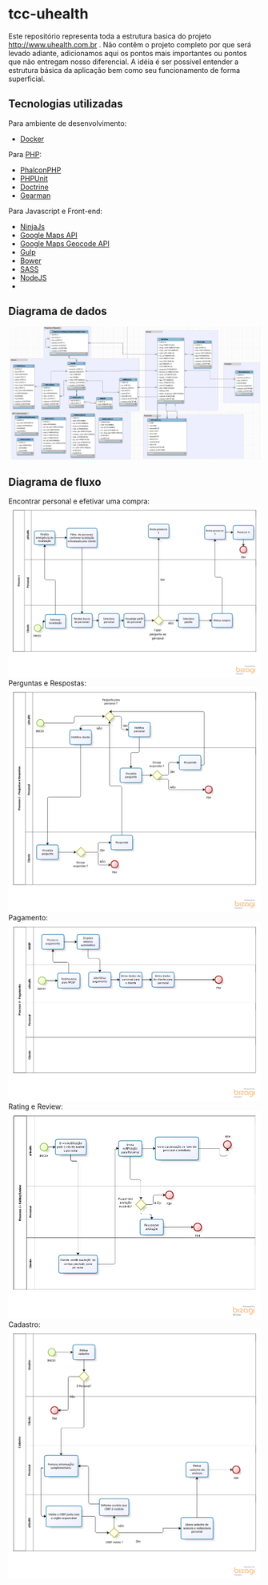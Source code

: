 # tcc-uhealth

Este repositório representa toda a estrutura basica do projeto http://www.uhealth.com.br .
Não contêm o projeto completo por que será levado adiante, adicionamos aqui os pontos mais importantes ou pontos que não entregam nosso diferencial.
A idéia é ser possível entender a estrutura básica da aplicação bem como seu funcionamento de forma superficial.

## Tecnologias utilizadas

Para ambiente de desenvolvimento:
* [Docker](https://www.docker.com/)

Para [PHP](http://php.net):
* [PhalconPHP](http://phalconphp.com)
* [PHPUnit](https://phpunit.de)
* [Doctrine](http://www.doctrine-project.org)
* [Gearman](http://gearman.org)

Para Javascript e Front-end:

* [NinjaJs](https://github.com/Bibizzy/Ninja.JS)
* [Google Maps API](https://developers.google.com/maps/)
* [Google Maps Geocode API](https://developers.google.com/maps/documentation/geocoding/intro)
* [Gulp](http://gulpjs.com)
* [Bower](http://bower.io/)
* [SASS](http://sass-lang.com)
* [NodeJS](http://nodejs.org)
* 

## Diagrama de dados
![alt tag](https://raw.githubusercontent.com/silverwolfx10/tcc-uhealth/master/diagramas/diagrama_de_dados.png)

## Diagrama de fluxo

Encontrar personal e efetivar uma compra:
![alt tag](https://raw.githubusercontent.com/silverwolfx10/tcc-uhealth/master/diagramas/diagrama_1.png)
Perguntas e Respostas:
![alt tag](https://raw.githubusercontent.com/silverwolfx10/tcc-uhealth/master/diagramas/diagrama_2.png)
Pagamento:
![alt tag](https://raw.githubusercontent.com/silverwolfx10/tcc-uhealth/master/diagramas/diagrama_3.png)
Rating e Review:
![alt tag](https://raw.githubusercontent.com/silverwolfx10/tcc-uhealth/master/diagramas/diagrama_4.png)
Cadastro:
![alt tag](https://raw.githubusercontent.com/silverwolfx10/tcc-uhealth/master/diagramas/diagrama_5.png)



